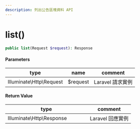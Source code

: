```yaml
---
description: 列出公告區塊資料 API
---
```


# list()

```php
public list(Request $request): Response
```

#### Parameters

| type                    | name     | comment      |
| ----------------------- | -------- | ------------ |
| Illuminate\Http\Request | $request | Laravel 請求實例 |

#### **Return Value**

<table><thead><tr><th width="247">type</th><th>comment</th></tr></thead><tbody><tr><td>Illuminate\Http\Response</td><td>Laravel 回應實例</td></tr></tbody></table>
